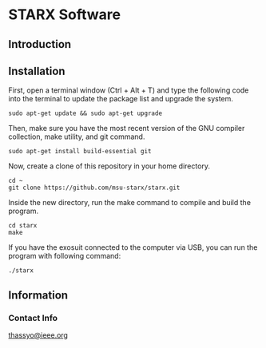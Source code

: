 # STARX Software

## Introduction

## Installation

First, open a terminal window (Ctrl + Alt + T) and type the following code into the terminal to update the package list and upgrade the system.

```
sudo apt-get update && sudo apt-get upgrade
```

Then, make sure you have the most recent version of the GNU compiler collection, make utility, and git command.

```
sudo apt-get install build-essential git
```

Now, create a clone of this repository in your home directory.

```
cd ~
git clone https://github.com/msu-starx/starx.git
```

Inside the new directory, run the make command to compile and build the program.

```
cd starx
make
```

If you have the exosuit connected to the computer via USB, you can run the program with following command:

```
./starx
```

## Information

### Contact Info

thassyo@ieee.org
